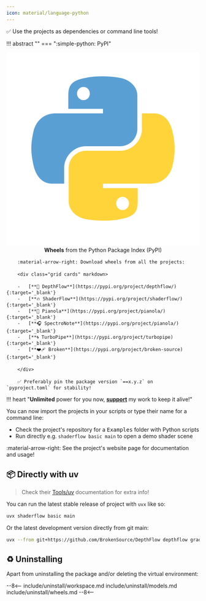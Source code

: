 ```yaml
---
icon: material/language-python
---
```


<style>
    /* More well-defined cards */
    .cards > ul > li {
        border: 2px solid var(--md-typeset-table-color) !important;
        padding: 0.5em !important;
    }
</style>

✅ Use the projects as dependencies or command line tools!

!!! abstract ""
    === ":simple-python: PyPI"
        <div align="center">
            <img class="os-logo" src="https://raw.githubusercontent.com/edent/SuperTinyIcons/master/images/svg/python.svg">
            <div>
                <b>Wheels</b> from the Python Package Index (PyPI)
            </div>
        </div>

        :material-arrow-right: Download wheels from all the projects:

        <div class="grid cards" markdown>

        -   [**🌊 DepthFlow**](https://pypi.org/project/depthflow/){:target='_blank'}
        -   [**🔥 ShaderFlow**](https://pypi.org/project/shaderflow/){:target='_blank'}
        -   [**🎹 Pianola**](https://pypi.org/project/pianola/){:target='_blank'}
        -   [**🎧 SpectroNote**](https://pypi.org/project/pianola/){:target='_blank'}
        -   [**🌀 TurboPipe**](https://pypi.org/project/turbopipe){:target='_blank'}
        -   [**❤️‍🩹 Broken**](https://pypi.org/project/broken-source){:target='_blank'}

        </div>

        ✅ Preferably pin the package version `==x.y.z` on `pyproject.toml` for stability!

!!! heart "**Unlimited** power for you now, [**support**](site:/about/sponsors) my work to keep it alive!"

You can now import the projects in your scripts or type their name for a command line:

- Check the project's repository for a <kbd>Examples</kbd> folder with Python scripts
- Run directly e.g. `shaderflow basic main` to open a demo shader scene

:material-arrow-right: See the project's website page for documentation and usage!

## 📦 Directly with uv

> Check their [Tools/uv](https://docs.astral.sh/uv/concepts/tools/) documentation for extra info!

You can run the latest stable release of project with `uvx` like so:

```sh title="Command"
uvx shaderflow basic main
```

Or the latest development version directly from git main:

```sh title="Command"
uvx --from git+https://github.com/BrokenSource/DepthFlow depthflow gradio
```

## ♻️ Uninstalling

Apart from uninstalling the package and/or deleting the virtual environment:

--8<--
include/uninstall/workspace.md
include/uninstall/models.md
include/uninstall/wheels.md
--8<--
